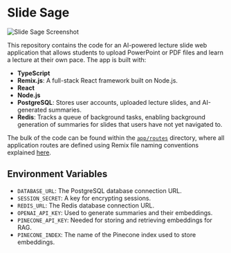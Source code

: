 # Slide Sage

![Slide Sage Screenshot](./public/demo.png)  

This repository contains the code for an AI-powered lecture slide web application that allows students to upload PowerPoint or PDF files and learn a lecture at their own pace. The app is built with:

- **TypeScript**
- **Remix.js**: A full-stack React framework built on Node.js.
- **React**
- **Node.js**
- **PostgreSQL**: Stores user accounts, uploaded lecture slides, and AI-generated summaries.
- **Redis**: Tracks a queue of background tasks, enabling background generation of summaries for slides that users have not yet navigated to.

The bulk of the code can be found within the [`app/routes`](./app/routes) directory, where all application routes are defined using Remix file naming conventions explained [here](https://remix.run/docs/en/main/file-conventions/routes).

## Environment Variables

- `DATABASE_URL`: The PostgreSQL database connection URL.  
- `SESSION_SECRET`: A key for encrypting sessions.  
- `REDIS_URL`: The Redis database connection URL.  
- `OPENAI_API_KEY`: Used to generate summaries and their embeddings. 
- `PINECONE_API_KEY`: Needed for storing and retrieving embeddings for RAG.
- `PINECONE_INDEX`: The name of the Pinecone index used to store embeddings.  
